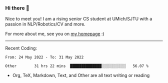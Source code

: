 ### Hi there 👋

Nice to meet you! I am a rising senior CS student at UMich/SJTU with a passion in NLP/Robotics/CV and more. 

For more about me, see you on [my homepage](https://jiayipan.me) :)

---

Recent Coding:
<!--START_SECTION:waka-->

```text
From: 24 May 2022 - To: 31 May 2022

Other        31 hrs 22 mins  ██████████████░░░░░░░░░░░   56.07 %
```

<!--END_SECTION:waka-->
- Org, TeX, Markdown, Text, and Other are all text writing or reading

